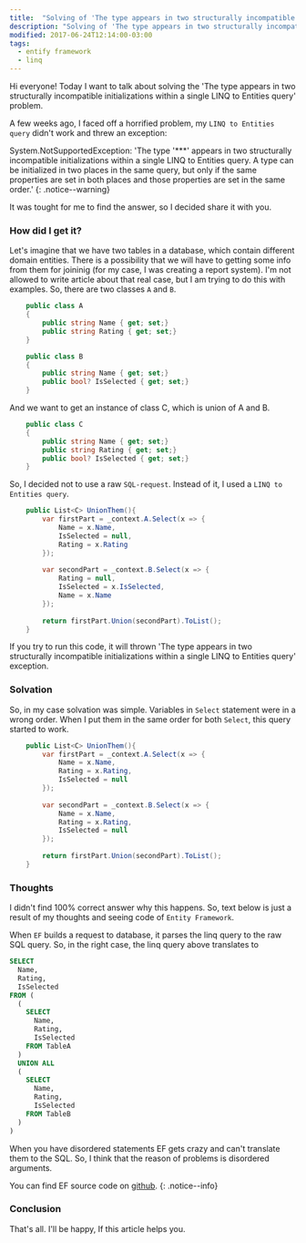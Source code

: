 ```yaml
---
title:  "Solving of 'The type appears in two structurally incompatible initializations within a single LINQ to Entities query' problem"
description: "Solving of 'The type appears in two structurally incompatible initializations within a single LINQ to Entities query' problem"
modified: 2017-06-24T12:14:00-03:00
tags:
  - entify framework
  - linq
---
```

Hi everyone! Today I want to talk about solving the 'The type appears in two structurally incompatible initializations within a single LINQ to Entities query' problem.

A few weeks ago, I faced off a horrified problem, my `LINQ to Entities query` didn't work and threw an exception:

System.NotSupportedException: 'The type '***' appears in two structurally incompatible initializations within a single LINQ to Entities query. 
A type can be initialized in two places in the same query, but only if the same properties are set in both places and those properties are set in the same order.'
{: .notice--warning}

It was tought for me to find the answer, so I decided share it with you.

### How did I get it?

Let's imagine that we have two tables in a database, which contain different domain entities. 
There is a possibility that we will have to getting some info from them for joininig (for my case, I was creating a report system).
I'm not allowed to write article about that real case, but I am trying to do this with examples. So, there are two classes `A` and `B`.

```csharp 			
    public class A
    {
        public string Name { get; set;}
        public string Rating { get; set;}
    }
```

```csharp 			
    public class B
    {
        public string Name { get; set;}
        public bool? IsSelected { get; set;}
    }
```

And we want to get an instance of class C, which is union of A and B.

```csharp 			
    public class C
    {
        public string Name { get; set;}
        public string Rating { get; set;}
        public bool? IsSelected { get; set;}		
    }
```

So, I decided not to use a raw `SQL-request`. Instead of it, I used a `LINQ to Entities query`.

```csharp 
    public List<C> UnionThem(){
		var firstPart = _context.A.Select(x => {
			Name = x.Name,
			IsSelected = null,
			Rating = x.Rating
		});
		
		var secondPart = _context.B.Select(x => {
			Rating = null,
			IsSelected = x.IsSelected,
			Name = x.Name
		});	
		
		return firstPart.Union(secondPart).ToList();	
	}			
```

If you try to run this code, it will thrown 'The type appears in two structurally incompatible initializations within a single LINQ to Entities query' exception.

### Solvation

So, in my case solvation was simple. Variables in `Select` statement were in a wrong order. When I put them in the same order for both `Select`, this query started to work.

```csharp 
    public List<C> UnionThem(){
		var firstPart = _context.A.Select(x => {
			Name = x.Name,
			Rating = x.Rating,
			IsSelected = null
		});
		
		var secondPart = _context.B.Select(x => {
			Name = x.Name,
			Rating = x.Rating,
			IsSelected = null
		});	
		
		return firstPart.Union(secondPart).ToList();	
	}			
```

### Thoughts

I didn't find 100% correct answer why this happens. So, text below is just a result of my thoughts and seeing code of `Entity Framework`.

When `EF` builds a request to database, it parses the linq query to the raw SQL query. So, in the right case, the linq query above translates to 

```sql
SELECT
  Name,
  Rating,
  IsSelected
FROM (
  (
    SELECT
      Name,
      Rating,
      IsSelected
    FROM TableA
  )
  UNION ALL
  (
    SELECT
      Name,
      Rating,
      IsSelected
    FROM TableB
  )
)
```
When you have disordered statements EF gets crazy and can't translate them to the SQL. So, I think that the reason of problems is disordered arguments.

You can find EF source code on <a href="https://github.com/aspnet/EntityFramework6">github</a>.
{: .notice--info}

### Conclusion

That's all. I'll be happy, If this article helps you. 